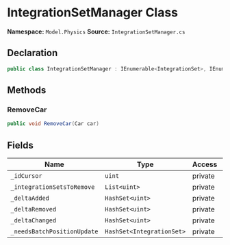 # IntegrationSetManager Class

**Namespace:** `Model.Physics`
**Source:** `IntegrationSetManager.cs`

## Declaration

```csharp
public class IntegrationSetManager : IEnumerable<IntegrationSet>, IEnumerable
```

## Methods

### RemoveCar

```csharp
public void RemoveCar(Car car)
```

## Fields

| Name | Type | Access | Modifiers |
|------|------|--------|-----------|
| `_idCursor` | `uint` | private | - |
| `_integrationSetsToRemove` | `List<uint>` | private | `readonly` |
| `_deltaAdded` | `HashSet<uint>` | private | `readonly` |
| `_deltaRemoved` | `HashSet<uint>` | private | `readonly` |
| `_deltaChanged` | `HashSet<uint>` | private | `readonly` |
| `_needsBatchPositionUpdate` | `HashSet<IntegrationSet>` | private | - |

